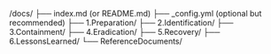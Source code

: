 /docs/
  ├── index.md (or README.md)
  ├── _config.yml (optional but recommended)
  ├── 1.Preparation/
  ├── 2.Identification/
  ├── 3.Containment/
  ├── 4.Eradication/
  ├── 5.Recovery/
  ├── 6.LessonsLearned/
  └── ReferenceDocuments/
